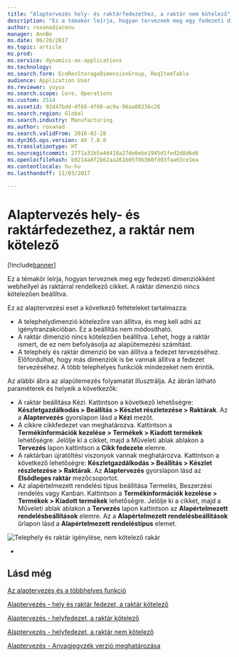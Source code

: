 ```yaml
---
title: "Alaptervezés hely- és raktárfedezethez, a raktár nem kötelező"
description: "Ez a témakör leírja, hogyan terveznek meg egy fedezeti dimenziókként webhellyel ás raktárral rendelkező cikket. A raktár dimenzió nincs kötelezően beállítva."
author: roxanadiaconu
manager: AnnBe
ms.date: 06/20/2017
ms.topic: article
ms.prod: 
ms.service: dynamics-ax-applications
ms.technology: 
ms.search.form: EcoResStorageDimensionGroup, ReqItemTable
audience: Application User
ms.reviewer: yuyus
ms.search.scope: Core, Operations
ms.custom: 2514
ms.assetid: 92d47bdd-df68-4f60-ac9a-96aa08236c26
ms.search.region: Global
ms.search.industry: Manufacturing
ms.author: roxanad
ms.search.validFrom: 2016-02-28
ms.dyn365.ops.version: AX 7.0.0
ms.translationtype: HT
ms.sourcegitcommit: 2771a31b5a4d418a27de0ebe1945d1fed2d8d6d6
ms.openlocfilehash: b9214a8f2b62aa261b05f0b360fd03faa63ce1ea
ms.contentlocale: hu-hu
ms.lasthandoff: 11/03/2017

---
```


# <a name="master-planning-for-site-and-warehouse-coverage-warehouse-not-mandatory"></a>Alaptervezés hely- és raktárfedezethez, a raktár nem kötelező

[!include[banner](../includes/banner.md)]


Ez a témakör leírja, hogyan terveznek meg egy fedezeti dimenziókként webhellyel ás raktárral rendelkező cikket. A raktár dimenzió nincs kötelezően beállítva.

Ez az alaptervezési eset a következő feltételeket tartalmazza:

-   A telephelydimenzió kötelezőre van állítva, és meg kell adni az igénytranzakcióban. Ez a beállítás nem módosítható.
-   A raktár dimenzió nincs kötelezően beállítva. Lehet, hogy a raktár ismert, de ez nem befolyásolja az alapütemezési számítást.
-   A telephely és raktár dimenzió be van állítva a fedezet tervezéséhez. Előfordulhat, hogy más dimenziók is be vannak állítva a fedezet tervezéséhez. A több telephelyes funkciók mindezeket nem érintik.

Az alábbi ábra az alapütemezés folyamatát illusztrálja. Az ábrán látható paraméterek és helyeik a következők:
-   A raktár beállítása Kézi. Kattintson a következő lehetőségre: **Készletgazdálkodás &gt; Beállítás &gt; Készlet részletezése &gt; Raktárak**. Az a **Alaptervezés** gyorslapon lásd a **Kézi** mezőt.
-   A cikkre cikkfedezet van meghatározva. Kattintson a **Termékinformációk kezelése &gt; Termékek &gt; Kiadott termékek** lehetőségre. Jelölje ki a cikket, majd a Műveleti ablak ablakon a **Tervezés** lapon kattintson a **Cikk fedezete** elemre.
-   A raktárban újratöltési viszonyok vannak meghatározva. Kattintson a következő lehetőségre: **Készletgazdálkodás &gt; Beállítás &gt; Készlet részletezése &gt; Raktárak**. Az **Alaptervezés** gyorslapon lásd az **Elsődleges raktár** mezőcsoportot.
-   Az alapértelmezett rendelési típus beállítása Termelés, Beszerzési rendelés vagy Kanban. Kattintson a **Termékinformációk kezelése &gt; Termékek &gt; Kiadott termékek** lehetőségre. Jelölje ki a cikket, majd a Műveleti ablak ablakon a **Tervezés** lapon kattintson az **Alapértelmezett rendelésbeállítások** elemre. Az a **Alapértelmezett rendelésbeállítások** űrlapon lásd a **Alapértelmezett rendeléstípus** elemet.

![Telephely és raktár igénylése, nem kötelező rakár](./media/multisitedemandexplosionscenarioforsiteandwarehousecoveragewarehousenotmandatory.jpg)

 
-



<a name="see-also"></a>Lásd még
--------

[Az alaptervezés és a többhelyes funkció](master-plan-multisite-functionality.md)

[Alaptervezés - hely és raktár fedezet, a raktár kötelező](master-plan-site-warehouse-coverage-warehouse-mandatory.md)

[Alaptervezés - helyfedezet, a raktár kötelező](master-plan-site-coverage-warehouse-mandatory.md)

[Alaptervezés - helyfedezet, a raktár nem kötelező](master-plan-site-coverage-warehouse-not-mandatory.md)

[Alaptervezés - Anyagjegyzék verzió meghatározása](master-plan-bom-version-determined.md)




